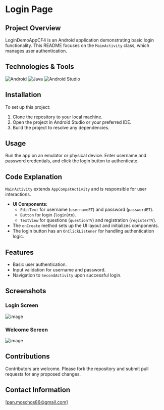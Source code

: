 # Login Page

## Project Overview
LoginDemoAppCF4 is an Android application demonstrating basic login functionality. This README focuses on the `MainActivity` class, which manages user authentication.

## Technologies & Tools

![Android](https://img.shields.io/badge/-Android-3DDC84?style=for-the-badge&logo=android&logoColor=white)
![Java](https://img.shields.io/badge/-Java-007396?style=for-the-badge&logo=java&logoColor=white)
![Android Studio](https://img.shields.io/badge/-Android%20Studio-3DDC84?style=for-the-badge&logo=android-studio&logoColor=white)

## Installation
To set up this project:
1. Clone the repository to your local machine.
2. Open the project in Android Studio or your preferred IDE.
3. Build the project to resolve any dependencies.

## Usage
Run the app on an emulator or physical device. Enter username and password credentials, and click the login button to authenticate.

## Code Explanation
`MainActivity` extends `AppCompatActivity` and is responsible for user interactions.
- **UI Components:**
  - `EditText` for username (`usernameET`) and password (`passwordET`).
  - `Button` for login (`loginBtn`).
  - `TextView` for questions (`questionTV`) and registration (`registerTV`).
- The `onCreate` method sets up the UI layout and initializes components.
- The login button has an `OnClickListener` for handling authentication logic.

## Features
- Basic user authentication.
- Input validation for username and password.
- Navigation to `SecondActivity` upon successful login.

## Screenshots

### Login Screen
![image](https://github.com/pmoschos/LoginPage/assets/133533759/8897414b-d605-4f64-9cf5-21e26d39f319)


### Welcome Screen
![image](https://github.com/pmoschos/LoginPage/assets/133533759/91f171c2-224b-43d8-8557-45744b417acf)

## Contributions
Contributors are welcome. Please fork the repository and submit pull requests for any proposed changes.

## Contact Information
[pan.moschos86@gmail.com]
